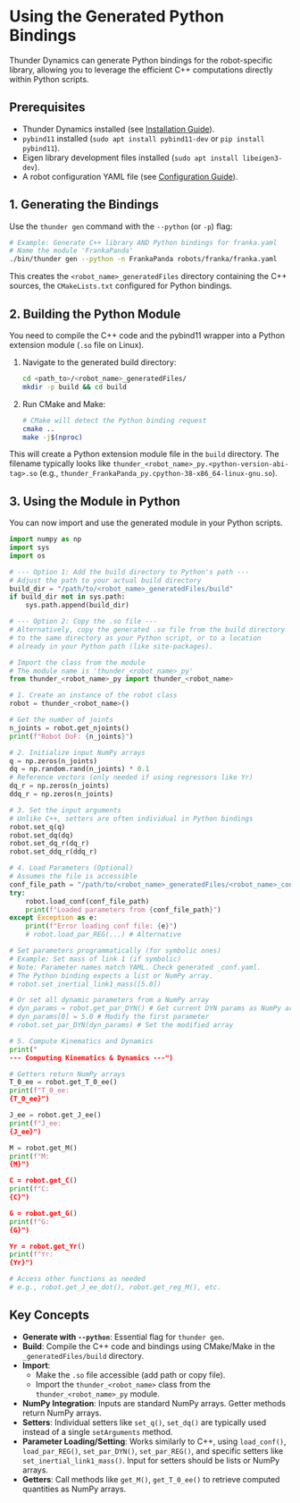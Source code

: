 # Using the Generated Python Bindings

Thunder Dynamics can generate Python bindings for the robot-specific library, allowing you to leverage the efficient C++ computations directly within Python scripts.

## Prerequisites

*   Thunder Dynamics installed (see [Installation Guide](./installation.md)).
*   `pybind11` installed (`sudo apt install pybind11-dev` or `pip install pybind11`).
*   Eigen library development files installed (`sudo apt install libeigen3-dev`).
*   A robot configuration YAML file (see [Configuration Guide](./configuration.md)).

## 1. Generating the Bindings

Use the `thunder gen` command with the `--python` (or `-p`) flag:

```bash
# Example: Generate C++ library AND Python bindings for franka.yaml
# Name the module 'FrankaPanda'
./bin/thunder gen --python -n FrankaPanda robots/franka/franka.yaml
```

This creates the `<robot_name>_generatedFiles` directory containing the C++ sources, the `CMakeLists.txt` configured for Python bindings.

## 2. Building the Python Module

You need to compile the C++ code and the pybind11 wrapper into a Python extension module (`.so` file on Linux).

1.  Navigate to the generated build directory:
    ```bash
    cd <path_to>/<robot_name>_generatedFiles/
    mkdir -p build && cd build
    ```
2.  Run CMake and Make:
    ```bash
    # CMake will detect the Python binding request
    cmake ..
    make -j$(nproc)
    ```
This will create a Python extension module file in the `build` directory. The filename typically looks like `thunder_<robot_name>_py.<python-version-abi-tag>.so` (e.g., `thunder_FrankaPanda_py.cpython-38-x86_64-linux-gnu.so`).

## 3. Using the Module in Python

You can now import and use the generated module in your Python scripts.

```python
import numpy as np
import sys
import os

# --- Option 1: Add the build directory to Python's path ---
# Adjust the path to your actual build directory
build_dir = "/path/to/<robot_name>_generatedFiles/build"
if build_dir not in sys.path:
    sys.path.append(build_dir)

# --- Option 2: Copy the .so file ---
# Alternatively, copy the generated .so file from the build directory
# to the same directory as your Python script, or to a location
# already in your Python path (like site-packages).

# Import the class from the module
# The module name is 'thunder_<robot_name>_py'
from thunder_<robot_name>_py import thunder_<robot_name>

# 1. Create an instance of the robot class
robot = thunder_<robot_name>()

# Get the number of joints
n_joints = robot.get_njoints()
print(f"Robot DoF: {n_joints}")

# 2. Initialize input NumPy arrays
q = np.zeros(n_joints)
dq = np.random.rand(n_joints) * 0.1
# Reference vectors (only needed if using regressors like Yr)
dq_r = np.zeros(n_joints)
ddq_r = np.zeros(n_joints)

# 3. Set the input arguments
# Unlike C++, setters are often individual in Python bindings
robot.set_q(q)
robot.set_dq(dq)
robot.set_dq_r(dq_r)
robot.set_ddq_r(ddq_r)

# 4. Load Parameters (Optional)
# Assumes the file is accessible
conf_file_path = "/path/to/<robot_name>_generatedFiles/<robot_name>_conf.yaml"
try:
    robot.load_conf(conf_file_path)
    print(f"Loaded parameters from {conf_file_path}")
except Exception as e:
    print(f"Error loading conf file: {e}")
    # robot.load_par_REG(...) # Alternative

# Set parameters programmatically (for symbolic ones)
# Example: Set mass of link 1 (if symbolic)
# Note: Parameter names match YAML. Check generated _conf.yaml.
# The Python binding expects a list or NumPy array.
# robot.set_inertial_link1_mass([5.0])

# Or set all dynamic parameters from a NumPy array
# dyn_params = robot.get_par_DYN() # Get current DYN params as NumPy array
# dyn_params[0] = 5.0 # Modify the first parameter
# robot.set_par_DYN(dyn_params) # Set the modified array

# 5. Compute Kinematics and Dynamics
print("
--- Computing Kinematics & Dynamics ---")

# Getters return NumPy arrays
T_0_ee = robot.get_T_0_ee()
print(f"T_0_ee:
{T_0_ee}")

J_ee = robot.get_J_ee()
print(f"J_ee:
{J_ee}")

M = robot.get_M()
print(f"M:
{M}")

C = robot.get_C()
print(f"C:
{C}")

G = robot.get_G()
print(f"G:
{G}")

Yr = robot.get_Yr()
print(f"Yr:
{Yr}")

# Access other functions as needed
# e.g., robot.get_J_ee_dot(), robot.get_reg_M(), etc.

```

## Key Concepts

*   **Generate with `--python`**: Essential flag for `thunder gen`.
*   **Build**: Compile the C++ code and bindings using CMake/Make in the `_generatedFiles/build` directory.
*   **Import**:
    *   Make the `.so` file accessible (add path or copy file).
    *   Import the `thunder_<robot_name>` class from the `thunder_<robot_name>_py` module.
*   **NumPy Integration**: Inputs are standard NumPy arrays. Getter methods return NumPy arrays.
*   **Setters**: Individual setters like `set_q()`, `set_dq()` are typically used instead of a single `setArguments` method.
*   **Parameter Loading/Setting**: Works similarly to C++, using `load_conf()`, `load_par_REG()`, `set_par_DYN()`, `set_par_REG()`, and specific setters like `set_inertial_link1_mass()`. Input for setters should be lists or NumPy arrays.
*   **Getters**: Call methods like `get_M()`, `get_T_0_ee()` to retrieve computed quantities as NumPy arrays.
